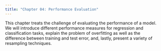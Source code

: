 ```yaml
---
title: "Chapter 04: Performance Evaluation"
---
```

This chapter treats the challenge of evaluating the performance of a model. We will introduce different performance measures for regression and classification tasks, explain the problem of overfitting as well as the difference between training and test error, and, lastly, present a variety of resampling techniques.